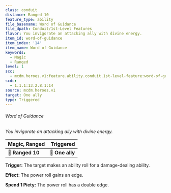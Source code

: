 ```yaml
---
class: conduit
distance: Ranged 10
feature_type: ability
file_basename: Word of Guidance
file_dpath: Conduit/1st-Level Features
flavor: You invigorate an attacking ally with divine energy.
item_id: word-of-guidance
item_index: '14'
item_name: Word of Guidance
keywords:
  - Magic
  - Ranged
level: 1
scc:
  - mcdm.heroes.v1:feature.ability.conduit.1st-level-feature:word-of-guidance
scdc:
  - 1.1.1:13.2.8.1:14
source: mcdm.heroes.v1
target: One ally
type: Triggered
---
```


###### Word of Guidance

*You invigorate an attacking ally with divine energy.*

| **Magic, Ranged** |   **Triggered** |
| ----------------- | --------------: |
| **📏 Ranged 10**  | **🎯 One ally** |

**Trigger:** The target makes an ability roll for a damage-dealing ability.

**Effect:** The power roll gains an edge.

**Spend 1 Piety:** The power roll has a double edge.
